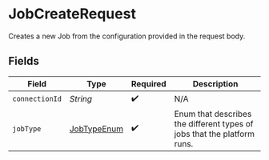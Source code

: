 # JobCreateRequest

Creates a new Job from the configuration provided in the request body.


## Fields

| Field                                                                   | Type                                                                    | Required                                                                | Description                                                             |
| ----------------------------------------------------------------------- | ----------------------------------------------------------------------- | ----------------------------------------------------------------------- | ----------------------------------------------------------------------- |
| `connectionId`                                                          | *String*                                                                | :heavy_check_mark:                                                      | N/A                                                                     |
| `jobType`                                                               | [JobTypeEnum](../../models/shared/JobTypeEnum.md)                       | :heavy_check_mark:                                                      | Enum that describes the different types of jobs that the platform runs. |